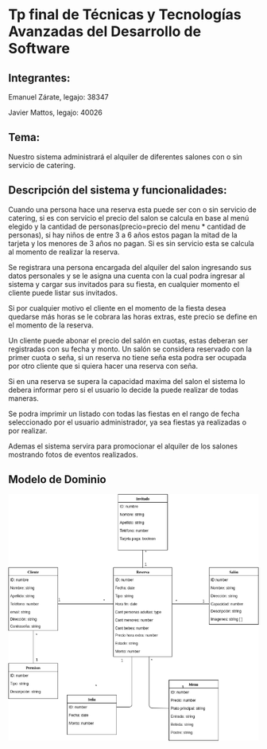 # **Tp final de Técnicas y Tecnologías Avanzadas del Desarrollo de Software**
## Integrantes:
Emanuel Zárate, legajo: 38347

Javier Mattos, legajo: 40026
## Tema:
Nuestro sistema administrará el alquiler de diferentes salones con o sin servicio de catering.
## Descripción del sistema y funcionalidades:

Cuando una persona hace una reserva esta puede ser con o sin servicio de catering, si es con servicio el precio del salon se calcula en base al menú elegido y la cantidad de personas(precio=precio del menu * cantidad de personas), si hay niños de entre 3 a 6 años estos pagan la mitad de la tarjeta y los menores de 3 años no pagan. Si es sin servicio esta se calcula al momento de realizar la reserva.

Se registrara una persona encargada del alquiler del salon ingresando sus datos personales y se le asigna una cuenta con la cual podra ingresar al sistema y cargar sus invitados para su fiesta, en cualquier momento el cliente puede listar sus invitados.

Si por cualquier motivo el cliente en el momento de la fiesta desea quedarse más horas se le cobrara las horas extras, este precio se define en el momento de la reserva.

Un cliente puede abonar el precio del salón en cuotas, estas deberan ser registradas con su fecha y monto. Un salón se considera reservado con la primer cuota o seña, si un reserva no tiene seña esta podra ser ocupada por otro cliente que si quiera hacer una reserva con seña. 

Si en una reserva se supera la capacidad maxima del salon el sistema lo debera informar pero si el usuario lo decide la puede realizar de todas maneras.

Se podra imprimir un listado con todas las fiestas en el rango de fecha seleccionado por el usuario administrador, ya sea fiestas ya realizadas o por realizar.

Ademas el sistema servira para promocionar el alquiler de los salones mostrando fotos de eventos realizados.


## Modelo de Dominio

![GitHub Logo](https://github.com/EmaZarate/ttads-tp-final/blob/master/Modelo%20de%20Dominio/Modelo%20de%20Dominio.png)


